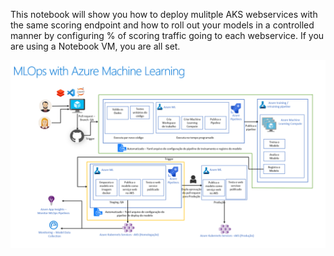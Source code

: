 This notebook will show you how to deploy mulitple AKS webservices with the same scoring endpoint and how to roll out your models in a controlled manner by configuring % of scoring traffic going to each webservice. If you are using a Notebook VM, you are all set. 

![big picture](https://github.com/felipemoz/azureml-aks-deploy-with-controlled-rollout/blob/master/img/big_picture.png?raw=true)